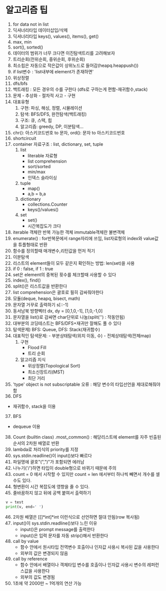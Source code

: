 # 알고리즘 팁
1. for data not in list
2. 딕셔너리타입 데이터삽입/삭제
3. 딕셔너리타입 keys(), values(), items(), get()
4. max, min
5. sort(), sorted()
6. 데이터의 범위가 너무 크다면 이진탐색트리를 고려해보자
7. 트리순회(전위순회, 중위순회, 후위순회)
8. 최소힙은 자동으로 작은값이 상위노드로 들어감(heapq.heappush())
9. if list변수 : 'list내부에 element가 존재하면'
10. 위상정렬
11. dfs/bfs
12. 백트래킹 : 모든 경우의 수를 구한다 (dfs로 구하는게 편함-재귀함수,stack)
13. 문제 - 추상화 - 절차적 사고 - 구현
14. 대표유형
    1) 구현: 파싱, 해싱, 정렬, 시뮬레이션
    2) 탐색: BFS/DFS, 완전탐색(백트래킹)
    3) 구조: 큐, 스택, 힙
    4) 알고리즘: greedy, DP, 이분탐색...
15. chr(): 아스키코드번호 to 문자, ord(): 문자 to 아스키코드번호 
16. shortcircuit
17. container 자료구조 : list, dictionary, set, tuple
    1) list
        - literable 자료형
        - list comprehension
        - sort/sorted
        - min/max
        - 인덱스 슬라이싱
    2) tuple
        - map()
        - a,b = b,a
    3) dictionary
        - collections.Counter
        - keys()/values()
    4) set
        - set()
        - 시간복잡도가 크다
18. iterable 객체란 반복 가능한 객체 immutable객체란 불변객체
19. enumerate() : for반복문에서 range자리에 쓰임, list자료형의 index와 value값을 튜플형태로 반환
20. 함수를 정의할때 매개변수,리턴값을 먼저 적기
21. 이분탐색
22. 리스트의 element들이 모두 같은지 확인하는 방법: len(set)을 사용
23. if 0 : false, if 1 : true
24. set은 element의 중복된 횟수를 체크할때 사용할 수 있다
25. index(), find()
26. split()은 리스트값을 반환한다
27. list comprehension은 괄호로 필히 감싸줘야한다
28. 모듈(deque, heapq, bisect, math)
29. 문자열 거꾸로 출력하기 s[::-1]
30. 동서남북 방향벡터 dx, dy = [0,1,0,-1], [1,0,-1,0]
31. 문자열을 list()로 감싸면 char단위로 나눔(split('') : 작동안됨)
32. 대부분의 코딩테스트는 BFS/DFS+재귀만 잘해도 풀 수 있다
33. 탐색문제) BFS: Queue, DFS: Stack(재귀함수)
34. 대표적인 탐색문제: 
        - 부분상태탐색(위치 이동, 수)
        - 전체상태탐색(전체map)
    1) 구현
        - Flood Fill
        - 트리 순회
    2) 알고리즘 지식
        - 위상정렬(Topological Sort)
        - 최소신장트리(MST)
        - 최단 거리
35. 'type' object is not subscriptable 오류 :
해당 변수의 타입선언을 제대로해줘야함
36. DFS
- 재귀함수, stack을 이용
37. BFS
- dequeue 이용
38. Count (builtin class) .most_common() : 해당리스트에 element를 자주 빈출된 순서의 2차원 배열로 반환 
39. lambda로 처리식의 priority를 지정
40. sys.stdin.readline()이 input()보다 빠르다
41. 파일명에 괄호"(",")"가 포함되면 에러남  
42. 나누기('/')하면 타입이 double형으로 바뀌기 때문에 주의  
43. count = 0 에서 시작할 수 있지만 count = len 에서부터 하나씩 빼면서 개수를 셀 수도 있다.
44. 형변환이 시간 복잡도에 영향을 줄 수 있다.
45. 줄바꿈하지 않고 뒤에 공백 붙여서 출력하기  
```python
v = test
print(v, end=' ')
```
46. 2차원 배열은 [[]*int]*int 이런식으로 선언하면 절대 안됨(row 복사됨)  
47. input()이 sys.stdin.readline()보다 느린 이유  
    - input()은 prompt message를 출력한다
    - input()은 입력 문자를 자동 strip()해서 반환한다  
48. call by value  
    - 함수 안에서 원시타입 전역변수 호출이나 인자값 사용시 복사된 값을 사용한다  
    - 외부의 값은 변경되지 않음  
50. call by reference  
    - 함수 안에서 배열이나 객체타입 변수를 호출이나 인자값 사용시 변수의 레퍼런스값을 사용한다  
    - 외부의 값도 변경됨  
51. 1초에 약 2000만 ~ 1억개의 연산 가능  


